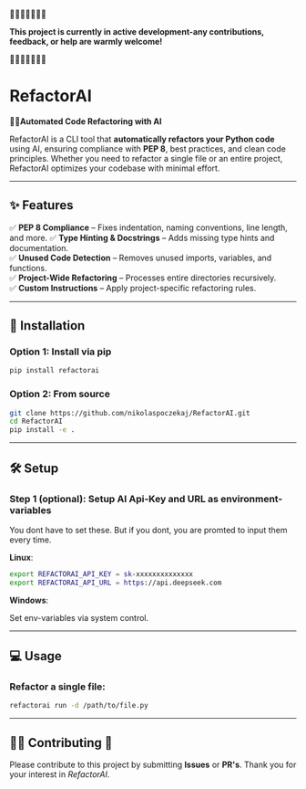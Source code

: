 🚧🚧🚧🚧🚧🚧🚧

**This project is currently in active development-any contributions, feedback, or help are warmly welcome!** 

🚧🚧🚧🚧🚧🚧🚧


# RefactorAI

🔁🤖**Automated Code Refactoring with AI**

RefactorAI is a CLI tool that **automatically refactors your Python code** using AI, ensuring compliance with **PEP 8**, best practices, and clean code principles. Whether you need to refactor a single file or an entire project, RefactorAI optimizes your codebase with minimal effort.

---

## ✨ **Features**

✅ **PEP 8 Compliance** – Fixes indentation, naming conventions, line length, and more.
✅ **Type Hinting & Docstrings** – Adds missing type hints and documentation.  
✅ **Unused Code Detection** – Removes unused imports, variables, and functions.  
✅ **Project-Wide Refactoring** – Processes entire directories recursively.  
✅ **Custom Instructions** – Apply project-specific refactoring rules.

---

## 🚀 **Installation**

### **Option 1: Install via pip**

```bash
pip install refactorai
```

### **Option 2: From source**

```bash
git clone https://github.com/nikolaspoczekaj/RefactorAI.git
cd RefactorAI
pip install -e .
```

---

## 🛠 Setup

### **Step 1 (optional): Setup AI Api-Key and URL as environment-variables**

You dont have to set these. But if you dont, you are promted to input them every time.

**Linux**:

```bash
export REFACTORAI_API_KEY = sk-xxxxxxxxxxxxxx
export REFACTORAI_API_URL = https://api.deepseek.com
```

**Windows**:

Set env-variables via system control.

---

## 💻 Usage

### **Refactor a single file:**

```bash
refactorai run -d /path/to/file.py
```

---

## 👷‍♀️ Contributing 👷

Please contribute to this project by submitting **Issues** or **PR's**.
Thank you for your interest in _RefactorAI_.
